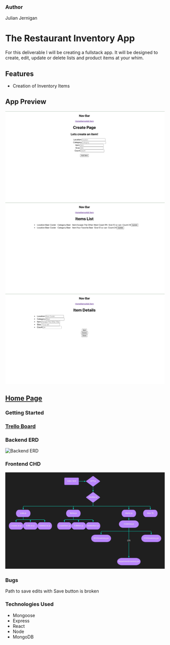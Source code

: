### Author
Julian Jernigan
# The Restaurant Inventory App
For this deliverable I will be creating a fullstack app. It will be designed to create, edit, update or delete lists and product items at your whim.

## Features
- Creation of Inventory Items

## App Preview
![Create Items](/img/CreateItem.png)
![Item Page](/img/ItemPage.png)
![Edit Item Details](/img/EditDetails.png)


## [Home Page](https://sheltered-fortress-52607.herokuapp.com/)

### Getting Started


### [Trello Board](https://trello.com/b/8bjxsRS1/restraunt-app)


### Backend ERD
![Backend ERD](/img/ERD.jpeg)
### Frontend CHD
![Frontend CHD](/img/CHD.jpeg)

### Bugs
Path to save edits with Save button is broken

### Technologies Used
- Mongoose
- Express
- React
- Node
- MongoDB

